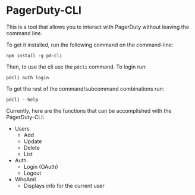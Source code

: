 # PagerDuty-CLI
This is a tool that allows you to interact with PagerDuty without leaving the command line.

To get it installed, run the following command on the command-line:

    npm install -g pd-cli

Then, to use the cli use the `pdcli` command. To login run:

    pdcli auth login

To get the rest of the command/subcommand combinations run:

    pdcli --help


Currently, here are the functions that can be accomplished with the PagerDuty-CLI:

* Users
    * Add
    * Update
    * Delete
    * List
* Auth
    * Login (OAuth)
    * Logout
* WhoAmI
    * Displays info for the current user